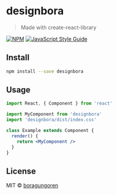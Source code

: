 # designbora

> Made with create-react-library

[![NPM](https://img.shields.io/npm/v/designbora.svg)](https://www.npmjs.com/package/designbora) [![JavaScript Style Guide](https://img.shields.io/badge/code_style-standard-brightgreen.svg)](https://standardjs.com)

## Install

```bash
npm install --save designbora
```

## Usage

```jsx
import React, { Component } from 'react'

import MyComponent from 'designbora'
import 'designbora/dist/index.css'

class Example extends Component {
  render() {
    return <MyComponent />
  }
}
```

## License

MIT © [boragungoren](https://github.com/boragungoren)
